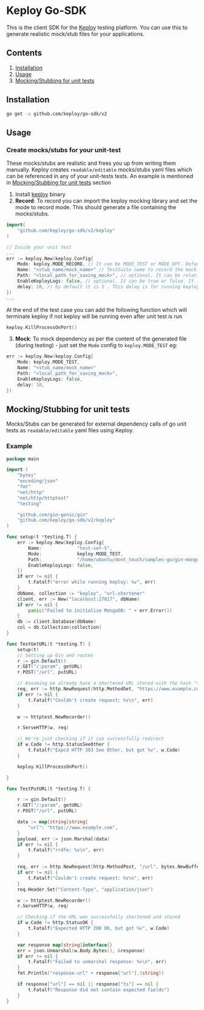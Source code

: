 # Keploy Go-SDK

This is the client SDK for the [Keploy](https://github.com/keploy/keploy) testing platform. You can use this to generate realistic mock/stub files for your applications.

## Contents

1. [Installation](#installation)
2. [Usage](#usage)
3. [Mocking/Stubbing for unit tests](#mockingstubbing-for-unit-tests)

## Installation

```bash
go get -u github.com/keploy/go-sdk/v2
```

## Usage

### Create mocks/stubs for your unit-test

These mocks/stubs are realistic and frees you up from writing them manually. Keploy creates `readable/editable` mocks/stubs yaml files which can be referenced in any of your unit-tests tests. An example is mentioned in [Mocking/Stubbing for unit tests](#mockingstubbing-for-unit-tests) section

1. Install [keploy](https://github.com/keploy/keploy#quick-installation) binary
2. **Record**: To record you can import the keploy mocking library and set the mode to record mode. This should generate a file containing the mocks/stubs.

```go
import(
    "github.com/keploy/go-sdk/v2/keploy"
)

// Inside your unit test
...
err := keploy.New(keploy.Config{
	Mode: keploy.MODE_RECORD, // It can be MODE_TEST or MODE_OFF. Default is MODE_TEST. Default MODE_TEST
    Name: "<stub_name/mock_name>" // TestSuite name to record the mock or test the mocks
	Path: "<local_path_for_saving_mock>", // optional. It can be relative(./internals) or absolute(/users/xyz/...)
	EnableKeployLogs: false, // optional. It can be true or false. If it is true keploy logs will be shown in the unit test terminal. Default: false
	delay: 10, // by default it is 5 . This delay is for running keploy
})
...
```

At the end of the test case you can add the following function which will terminate keploy if not keploy will be running even after unit test is run

```go
keploy.KillProcessOnPort()
```

3. **Mock**: To mock dependency as per the content of the generated file (during testing) - just set the `Mode` config to `keploy.MODE_TEST` eg:

```go
err := keploy.New(keploy.Config{
	Mode: keploy.MODE_TEST,
	Name: "<stub_name/mock_name>"
	Path: "<local_path_for_saving_mock>",
	EnableKeployLogs: false,
	delay: 10,
})
```

## Mocking/Stubbing for unit tests

Mocks/Stubs can be generated for external dependency calls of go unit tests as `readable/editable` yaml files using Keploy.

### Example

```go
package main

import (
	"bytes"
	"encoding/json"
	"fmt"
	"net/http"
	"net/http/httptest"
	"testing"

	"github.com/gin-gonic/gin"
	"github.com/keploy/go-sdk/v2/keploy"
)

func setup(t *testing.T) {
	err := keploy.New(keploy.Config{
		Name:             "test-set-5",
		Mode:             keploy.MODE_TEST,
		Path:             "/home/ubuntu/dont_touch/samples-go/gin-mongo",
		EnableKeployLogs: false,
	})
	if err != nil {
		t.Fatalf("error while running keploy: %v", err)
	}
	dbName, collection := "keploy", "url-shortener"
	client, err := New("localhost:27017", dbName)
	if err != nil {
		panic("Failed to initialize MongoDB: " + err.Error())
	}
	db := client.Database(dbName)
	col = db.Collection(collection)
}

func TestGetURL(t *testing.T) {
	setup(t)
	// Setting up Gin and routes
	r := gin.Default()
	r.GET("/:param", getURL)
	r.POST("/url", putURL)

	// Assuming we already have a shortened URL stored with the hash "test123"
	req, err := http.NewRequest(http.MethodGet, "https://www.example.com/Lhr4BWAi", nil)
	if err != nil {
		t.Fatalf("Couldn't create request: %v\n", err)
	}

	w := httptest.NewRecorder()

	r.ServeHTTP(w, req)

	// We're just checking if it can successfully redirect
	if w.Code != http.StatusSeeOther {
		t.Fatalf("Expcd HTTP 303 See Other, but got %v", w.Code)
	}

	keploy.KillProcessOnPort()

}

func TestPutURL(t *testing.T) {

	r := gin.Default()
	r.GET("/:param", getURL)
	r.POST("/url", putURL)

	data := map[string]string{
		"url": "https://www.example.com",
	}
	payload, err := json.Marshal(data)
	if err != nil {
		t.Fatalf("rrdfe: %v\n", err)
	}

	req, err := http.NewRequest(http.MethodPost, "/url", bytes.NewBuffer(payload))
	if err != nil {
		t.Fatalf("Couldn't create request: %v\n", err)
	}
	req.Header.Set("Content-Type", "application/json")

	w := httptest.NewRecorder()
	r.ServeHTTP(w, req)

	// Checking if the URL was successfully shortened and stored
	if w.Code != http.StatusOK {
		t.Fatalf("Expected HTTP 200 OK, but got %v", w.Code)
	}

	var response map[string]interface{}
	err = json.Unmarshal(w.Body.Bytes(), &response)
	if err != nil {
		t.Fatalf("Failed to unmarshal response: %v\n", err)
	}
	fmt.Println("response-url" + response["url"].(string))

	if response["url"] == nil || response["ts"] == nil {
		t.Fatalf("Response did not contain expected fields")
	}
}
```

